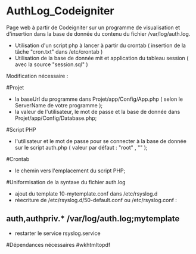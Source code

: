 # AuthLog_Codeigniter

Page web à partir de Codeigniter sur un programme de visualisation et d'insertion dans la base de donnée du contenu du fichier /var/log/auth.log.
- Utilisation d'un script php à lancer à partir du crontab ( insertion de la tâche "cron.txt" dans /etc/crontab )
- Utilisation de la base de donnée mit et application du tableau session ( avec la source "session.sql" )

Modification nécessaire :

#Projet
- la baseUrl du programme dans Projet/app/Config/App.php ( selon le ServerName de votre programme );
- la valeur de l'utilisateur, le mot de passe et la base de donnée dans Projet/app/Config/Database.php;

#Script  PHP
- l'utilisateur et le mot de passe pour se connecter à la base de donnée sur le script auth.php ( valeur par défaut : "root" , "" );

#Crontab
- le chemin vers l'emplacement du script PHP;

#Uniformisation de la syntaxe du fichier auth.log
- ajout du template 10-mytemplate.conf dans /etc/rsyslog.d
- réecriture de /etc/rsyslog.d/50-default.conf ou /etc/rsyslog.conf : 
## auth,authpriv.*                 /var/log/auth.log;mytemplate
- restarter le service rsyslog.service

#Dépendances nécessaires
#wkhtmltopdf
